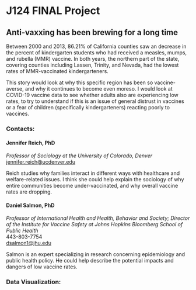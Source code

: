 # J124 FINAL Project
## Anti-vaxxing has been brewing for a long time

Between 2000 and 2013, 86.21% of California counties saw an decrease in the percent of kindergarten students who had received a measles, mumps, and rubella (MMR) vaccine. In both years, the northern part of the state, covering counties including Lassen, Trinity, and Nevada, had the lowest rates of MMR-vaccinated kindergarteners. 

This story would look at why this specific region has been so vaccine-averse, and why it continues to become even moreso. I would look at COVID-19 vaccine data to see whether adults also are experiencing low rates, to try to understand if this is an issue of general distrust in vaccines or a fear of children (specifically kindergarteners) reacting poorly to vaccines.

### Contacts:

#### Jennifer Reich, PhD <br>
*Professor of Sociology at the University of Colorado, Denver* <br>
jennifer.reich@ucdenver.edu

Reich studies why families interact in different ways with healthcare and welfare-related issues. I think she could help explain the sociology of why entire communities become under-vaccinated, and why overall vaccine rates are dropping.
#### Daniel Salmon, PhD <br>
*Professor of International Health and Health, Behavior and Society; Director of the Institute for Vaccine Safety at Johns Hopkins Bloomberg School of Public Health*
<br>443-803-7754
<br>dsalmon1@jhu.edu

Salmon is an expert specializing in research concerning epidemiology and public health policy. He could help describe the potential impacts and dangers of low vaccine rates.

### Data Visualization:

